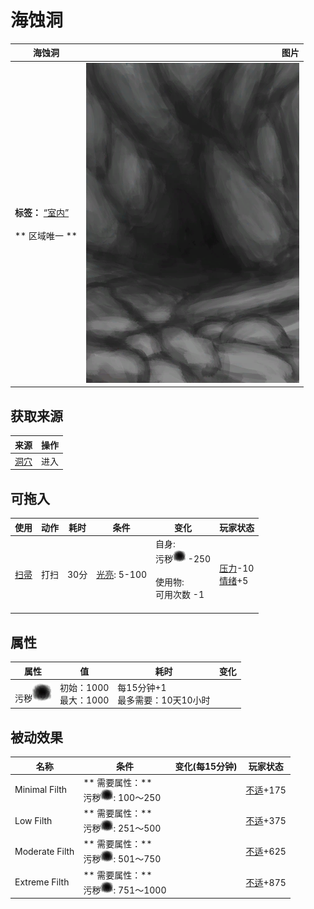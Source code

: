 # 海蚀洞  
>   
  
  海蚀洞  |   图片   
 ----  |  ----:   
 **标签：**	[“室内”](tag_EnvIndoors.md)<br><br>** 区域唯一 **  |  ![](Sprite/CaveEntrance.png)   
  
## 获取来源  
来源  |  操作  
----  |  ----  
[洞穴](CaveSeaEntrance.md)  |  进入  
## 可拖入  
使用  |  动作  |  耗时  |  条件  |  变化  |  玩家状态  
----  |  ----  |  ----  |  ----  |  ----  |  ----  
[扫帚](Broom.md)  |  打扫  |  30分  |  [光亮](Light.md): 5-100  |  自身:<br>污秽<img decoding="async" src="Sprite/Dirt4.png" style="width:20px;">  -250<br><br>使用物:<br>可用次数  -1<br><br>  |  [压力](Stress.md)-10<br>[情绪](Morale.md)+5  
## 属性   
属性  |  值  |  耗时  |  变化  
----  |  ----  |  ----  |  ----  
污秽<img decoding="async" src="Sprite/Dirt4.png" style="width:30px;">  |  初始：1000<br>最大：1000  |  每15分钟+1<br>最多需要：10天10小时  |    
## 被动效果  
名称  |  条件  |  变化(每15分钟)  |  玩家状态  
----  |  ----  |  ----  |  ----  
Minimal Filth  |  ** 需要属性：**<br>污秽<img decoding="async" src="Sprite/Dirt4.png" style="width:20px;">: 100～250  |    |  [不适](Discomfort.md)+175  
Low Filth  |  ** 需要属性：**<br>污秽<img decoding="async" src="Sprite/Dirt4.png" style="width:20px;">: 251～500  |    |  [不适](Discomfort.md)+375  
Moderate Filth  |  ** 需要属性：**<br>污秽<img decoding="async" src="Sprite/Dirt4.png" style="width:20px;">: 501～750  |    |  [不适](Discomfort.md)+625  
Extreme Filth  |  ** 需要属性：**<br>污秽<img decoding="async" src="Sprite/Dirt4.png" style="width:20px;">: 751～1000  |    |  [不适](Discomfort.md)+875  
